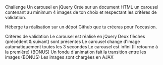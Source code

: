 Challenge
Un carousel en jQuery
Crée sur un document HTML un carousel contenant au minimum 4 images de ton choix et respectant les critères de validation.

Héberge ta réalisation sur un dépot Github que tu créeras pour l'occasion.

Critéres de validation
Le carousel est réalisé en jQuery
Deux flèches (précédent & suivant) sont présentes
Le carousel change d'image automatiquement toutes les 3 secondes
Le carousel est infini (Il retourne à la première)
(BONUS) Un fondu d'animation fait la transition entre les images
(BONUS) Les images sont chargées en AJAX
